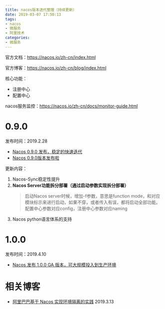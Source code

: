 ```yaml
---
title: nacos版本迭代整理（持续更新）
date: 2019-03-07 17:50:13
tags:
- nacos
- 微服务
- 阿里技术
categories:
- 微服务
---
```


官方文档：https://nacos.io/zh-cn/index.html

官方博客：https://nacos.io/zh-cn/blog/index.html

核心功能：
* 注册中心
* 配置中心

nacos服务监控：https://nacos.io/zh-cn/docs/monitor-guide.html

# 0.9.0

发布时间：2019.2.28

* [Nacos 0.9.0 发布，稳定的快速迭代](https://nacos.io/en-us/blog/nacos0.9.0.html)
* [Nacos 0.9.0版本发布啦](https://nacos.io/en-us/blog/nacos0.9-intro.html)

更新内容：
1. Nacos-Sync稳定性提升
2. **Nacos Server功能拆分部署（通过启动参数实现拆分部署）**
    > 启动Nacos server时候，增加-f参数，意思是function mode，和对应模块标示来进行启动，如果不穿，或者传入有误，都将启动全部功能。 配置中心参数对应config，注册中心参数对应naming
3. Nacos python语言体系的支持

# 1.0.0

发布时间：2019.4.10

* [Nacos 发布 1.0.0 GA 版本，可大规模投入到生产环境](https://mp.weixin.qq.com/s/SaS9JBBjiN-ac6nfpq2ACw)

# 相关博客

* [阿里巴巴基于 Nacos 实现环境隔离的实践](https://mp.weixin.qq.com/s/TQDhSMJJcCSJTR7Z0gh4gw) 2019.3.13